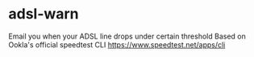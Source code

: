 # adsl-warn
Email you when your ADSL line drops under certain threshold
Based on Ookla's official speedtest CLI
https://www.speedtest.net/apps/cli

